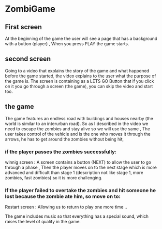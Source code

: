 # ZombiGame

## First screen
At the beginning of the game the user will see a page that has a background with a button (player) ,
When you press PLAY the game starts.

## second screen
Going to a video that explains the story of the game and what happened before the game started,
the video explains to the user what the purpose of the game is.
The screen is containing as a LETS GO Button that if you click on it you go through a screen (the game), you can skip the video and start too.

## the game
The game features an endless road with buildings and houses nearby (the world is similar to an interurban road). So as I described in the video we need to escape the zombies and stay alive so we will use the same , The user takes control of the vehicle and is the one who moves it through the arrows, he has to get around the zombies without being hit,
### if the player passes the zombies successfully:
winnig screen : 
A screen contains a button (NEXT) to allow the user to go through a phase , Then the player moves on to the next stage which is more advanced and difficult than stage 1 (description not like stage 1, more zombies, fast zombies) so it is more challenging.

### If the player failed to overtake the zombies and hit someone he lost because the zombie ate him, so move on to:
Restart screen : 
Allowing us to return to play one more time ..

The game includes music so that everything has a special sound, which raises the level of quality in the game.
